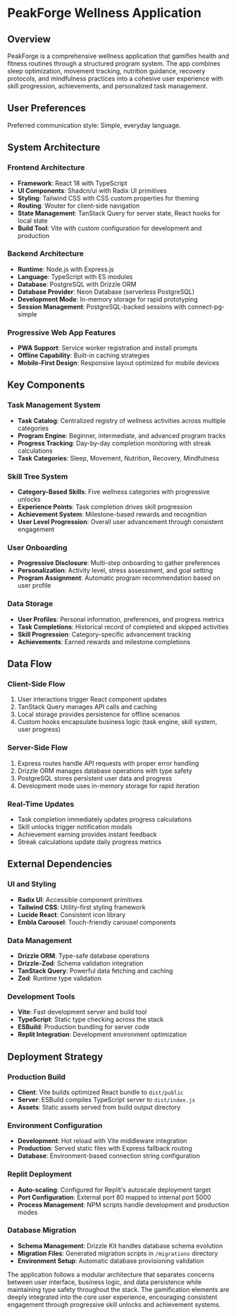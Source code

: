 # PeakForge Wellness Application

## Overview

PeakForge is a comprehensive wellness application that gamifies health and fitness routines through a structured program system. The app combines sleep optimization, movement tracking, nutrition guidance, recovery protocols, and mindfulness practices into a cohesive user experience with skill progression, achievements, and personalized task management.

## User Preferences

Preferred communication style: Simple, everyday language.

## System Architecture

### Frontend Architecture
- **Framework**: React 18 with TypeScript
- **UI Components**: Shadcn/ui with Radix UI primitives
- **Styling**: Tailwind CSS with CSS custom properties for theming
- **Routing**: Wouter for client-side navigation
- **State Management**: TanStack Query for server state, React hooks for local state
- **Build Tool**: Vite with custom configuration for development and production

### Backend Architecture
- **Runtime**: Node.js with Express.js
- **Language**: TypeScript with ES modules
- **Database**: PostgreSQL with Drizzle ORM
- **Database Provider**: Neon Database (serverless PostgreSQL)
- **Development Mode**: In-memory storage for rapid prototyping
- **Session Management**: PostgreSQL-backed sessions with connect-pg-simple

### Progressive Web App Features
- **PWA Support**: Service worker registration and install prompts
- **Offline Capability**: Built-in caching strategies
- **Mobile-First Design**: Responsive layout optimized for mobile devices

## Key Components

### Task Management System
- **Task Catalog**: Centralized registry of wellness activities across multiple categories
- **Program Engine**: Beginner, intermediate, and advanced program tracks
- **Progress Tracking**: Day-by-day completion monitoring with streak calculations
- **Task Categories**: Sleep, Movement, Nutrition, Recovery, Mindfulness

### Skill Tree System
- **Category-Based Skills**: Five wellness categories with progressive unlocks
- **Experience Points**: Task completion drives skill progression
- **Achievement System**: Milestone-based rewards and recognition
- **User Level Progression**: Overall user advancement through consistent engagement

### User Onboarding
- **Progressive Disclosure**: Multi-step onboarding to gather preferences
- **Personalization**: Activity level, stress assessment, and goal setting
- **Program Assignment**: Automatic program recommendation based on user profile

### Data Storage
- **User Profiles**: Personal information, preferences, and progress metrics
- **Task Completions**: Historical record of completed and skipped activities
- **Skill Progression**: Category-specific advancement tracking
- **Achievements**: Earned rewards and milestone completions

## Data Flow

### Client-Side Flow
1. User interactions trigger React component updates
2. TanStack Query manages API calls and caching
3. Local storage provides persistence for offline scenarios
4. Custom hooks encapsulate business logic (task engine, skill system, user progress)

### Server-Side Flow
1. Express routes handle API requests with proper error handling
2. Drizzle ORM manages database operations with type safety
3. PostgreSQL stores persistent user data and progress
4. Development mode uses in-memory storage for rapid iteration

### Real-Time Updates
- Task completion immediately updates progress calculations
- Skill unlocks trigger notification modals
- Achievement earning provides instant feedback
- Streak calculations update daily progress metrics

## External Dependencies

### UI and Styling
- **Radix UI**: Accessible component primitives
- **Tailwind CSS**: Utility-first styling framework
- **Lucide React**: Consistent icon library
- **Embla Carousel**: Touch-friendly carousel components

### Data Management
- **Drizzle ORM**: Type-safe database operations
- **Drizzle-Zod**: Schema validation integration
- **TanStack Query**: Powerful data fetching and caching
- **Zod**: Runtime type validation

### Development Tools
- **Vite**: Fast development server and build tool
- **TypeScript**: Static type checking across the stack
- **ESBuild**: Production bundling for server code
- **Replit Integration**: Development environment optimization

## Deployment Strategy

### Production Build
- **Client**: Vite builds optimized React bundle to `dist/public`
- **Server**: ESBuild compiles TypeScript server to `dist/index.js`
- **Assets**: Static assets served from build output directory

### Environment Configuration
- **Development**: Hot reload with Vite middleware integration
- **Production**: Served static files with Express fallback routing
- **Database**: Environment-based connection string configuration

### Replit Deployment
- **Auto-scaling**: Configured for Replit's autoscale deployment target
- **Port Configuration**: External port 80 mapped to internal port 5000
- **Process Management**: NPM scripts handle development and production modes

### Database Migration
- **Schema Management**: Drizzle Kit handles database schema evolution
- **Migration Files**: Generated migration scripts in `/migrations` directory
- **Environment Setup**: Automatic database provisioning validation

The application follows a modular architecture that separates concerns between user interface, business logic, and data persistence while maintaining type safety throughout the stack. The gamification elements are deeply integrated into the core user experience, encouraging consistent engagement through progressive skill unlocks and achievement systems.